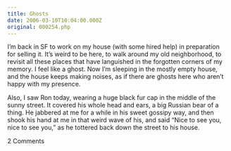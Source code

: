 ```yaml
---
title: Ghosts
date: 2006-03-10T10:04:00.000Z
original: 000254.php
---
```


I’m back in SF to work on my house (with some hired help) in preparation for selling it. It’s weird to be here, to walk around my old neighborhood, to revisit all these places that have languished in the forgotten corners of my memory. I feel like a ghost. Now I’m sleeping in the mostly empty house, and the house keeps making noises, as if there are ghosts here who aren’t happy with my presence.

Also, I saw Ron today, wearing a huge black fur cap in the middle of the sunny street. It covered his whole head and ears, a big Russian bear of a thing. He jabbered at me for a while in his sweet gossipy way, and then shook his hand at me in that weird wave of his, and said “Nice to see you, nice to see you,” as he tottered back down the street to his house.

<span class="commentheader">2 Comments</span>

<!--


<div class="commentdivider">
<span class="commentauthorbox">Posted by <a href="mailto&#58;lauren&#64;balthrop&#46;com">bama</a></span>
<span class="commentdatebox">Friday, March 10, 2006</span>
<span class="commenttimebox"> 7:09 PM</span>
</div>
<div class="commentbody">booooo!</div>
<div class="commentdivider">
<span class="commentauthorbox">Posted by <a href="http://www.pascal.com/cgi-bin/mt/mt-comments.cgi?__mode=red&id=1031">Ninly</a></span>
<span class="commentdatebox">Monday, March 13, 2006</span>
<span class="commenttimebox"> 6:02 PM</span>
</div>
<div class="commentbody">Hey, buddy! Nice to see you posting again. Let me know when you’re back in NY; volleyball-meriting weather is almost upon us!</div> -->
